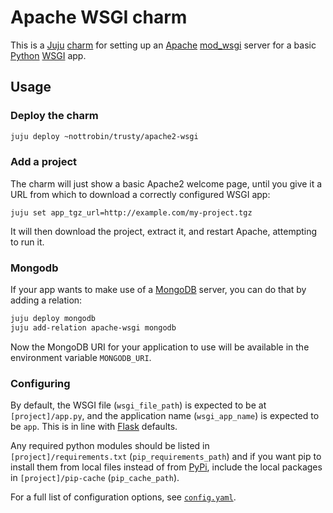 Apache WSGI charm
==

This is a [Juju](https://juju.ubuntu.com/) [charm](https://juju.ubuntu.com/charms/) for setting up an [Apache](http://httpd.apache.org/) [mod_wsgi](http://modwsgi.readthedocs.org/en/latest/) server for a basic [Python](https://www.python.org/) [WSGI](http://wsgi.readthedocs.org/en/latest/) app.

Usage
---

### Deploy the charm

``` bash
juju deploy ~nottrobin/trusty/apache2-wsgi
```

### Add a project

The charm will just show a basic Apache2 welcome page, until you give it a URL from which to download a correctly configured WSGI app:

```
juju set app_tgz_url=http://example.com/my-project.tgz
```

It will then download the project, extract it, and restart Apache, attempting to run it.

### Mongodb

If your app wants to make use of a [MongoDB](http://www.mongodb.org/) server, you can do that by adding a relation:

``` bash
juju deploy mongodb
juju add-relation apache-wsgi mongodb
``` 

Now the MongoDB URI for your application to use will be available in the environment variable `MONGODB_URI`.

### Configuring

By default, the WSGI file (`wsgi_file_path`) is expected to be at `[project]/app.py`, and the application name (`wsgi_app_name`) is expected to be `app`. This is in line with [Flask](http://flask.pocoo.org/) defaults.

Any required python modules should be listed in `[project]/requirements.txt` (`pip_requirements_path`) and if you want pip to install them from local files instead of from [PyPi](https://pypi.python.org/), include the local packages in `[project]/pip-cache` (`pip_cache_path`).

For a full list of configuration options, see [`config.yaml`](config.yaml).
